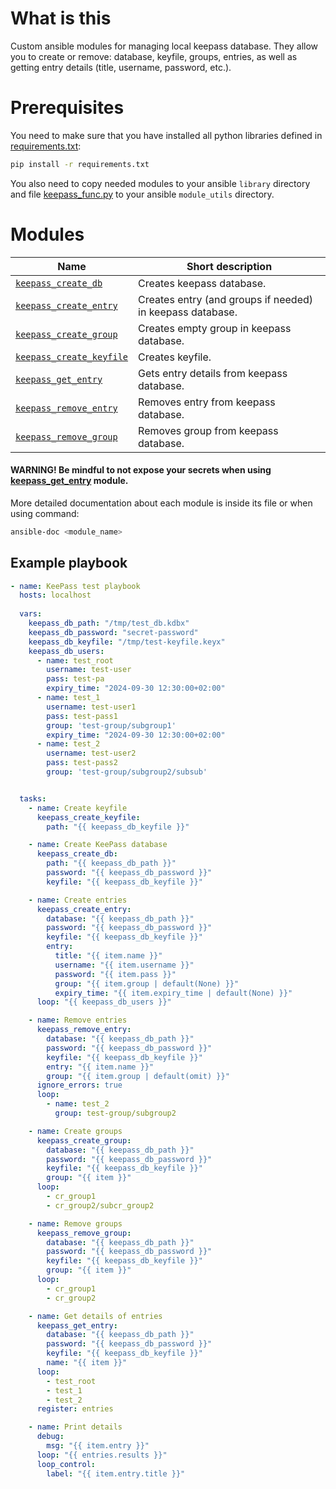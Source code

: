# What is this
Custom ansible modules for managing local keepass database. They allow you to create or remove: database, keyfile, groups, entries, as well as getting entry details (title, username, password, etc.).

# Prerequisites
You need to make sure that you have installed all python libraries defined in [requirements.txt](requirements.txt):

```bash
pip install -r requirements.txt
```
You also need to copy needed modules to your ansible `library` directory and file [keepass_func.py](module_utils/keepass_func.py) to your ansible `module_utils` directory.

# Modules
| Name | Short description |
|------|-------------|
| [`keepass_create_db`](library/keepass_create_db.py)| Creates keepass database. |
| [`keepass_create_entry`](library/keepass_create_entry.py)| Creates entry (and groups if needed) in keepass database. |
| [`keepass_create_group`](library/keepass_create_group.py)| Creates empty group in keepass database. |
| [`keepass_create_keyfile`](library/keepass_create_keyfile.py)| Creates keyfile. |
| [`keepass_get_entry`](library/keepass_get_entry.py)| Gets entry details from keepass database. |
| [`keepass_remove_entry`](library/keepass_remove_entry.py)| Removes entry from keepass database. |
| [`keepass_remove_group`](library/keepass_remove_group.py)| Removes group from keepass database. |

#### WARNING! Be mindful to not expose your secrets when using [keepass_get_entry](library/keepass_get_entry.py) module.

More detailed documentation about each module is inside its file or when using command: 
```bash
ansible-doc <module_name>
```

## Example playbook

```yaml
- name: KeePass test playbook
  hosts: localhost
  
  vars:
    keepass_db_path: "/tmp/test_db.kdbx"
    keepass_db_password: "secret-password"
    keepass_db_keyfile: "/tmp/test-keyfile.keyx"
    keepass_db_users:
      - name: test_root
        username: test-user
        pass: test-pa
        expiry_time: "2024-09-30 12:30:00+02:00"
      - name: test_1
        username: test-user1
        pass: test-pass1
        group: 'test-group/subgroup1'
        expiry_time: "2024-09-30 12:30:00+02:00"
      - name: test_2
        username: test-user2
        pass: test-pass2
        group: 'test-group/subgroup2/subsub'


  tasks:
    - name: Create keyfile
      keepass_create_keyfile:
        path: "{{ keepass_db_keyfile }}"

    - name: Create KeePass database
      keepass_create_db:
        path: "{{ keepass_db_path }}"
        password: "{{ keepass_db_password }}"
        keyfile: "{{ keepass_db_keyfile }}"

    - name: Create entries
      keepass_create_entry:
        database: "{{ keepass_db_path }}"
        password: "{{ keepass_db_password }}"
        keyfile: "{{ keepass_db_keyfile }}"
        entry:
          title: "{{ item.name }}"
          username: "{{ item.username }}"
          password: "{{ item.pass }}"
          group: "{{ item.group | default(None) }}"
          expiry_time: "{{ item.expiry_time | default(None) }}"
      loop: "{{ keepass_db_users }}"

    - name: Remove entries
      keepass_remove_entry:
        database: "{{ keepass_db_path }}"
        password: "{{ keepass_db_password }}"
        keyfile: "{{ keepass_db_keyfile }}"
        entry: "{{ item.name }}"
        group: "{{ item.group | default(omit) }}"
      ignore_errors: true
      loop:
        - name: test_2
          group: test-group/subgroup2

    - name: Create groups
      keepass_create_group:
        database: "{{ keepass_db_path }}"
        password: "{{ keepass_db_password }}"
        keyfile: "{{ keepass_db_keyfile }}"
        group: "{{ item }}"
      loop:
        - cr_group1
        - cr_group2/subcr_group2

    - name: Remove groups
      keepass_remove_group:
        database: "{{ keepass_db_path }}"
        password: "{{ keepass_db_password }}"
        keyfile: "{{ keepass_db_keyfile }}"
        group: "{{ item }}"
      loop:
        - cr_group1
        - cr_group2

    - name: Get details of entries
      keepass_get_entry:
        database: "{{ keepass_db_path }}"
        password: "{{ keepass_db_password }}"
        keyfile: "{{ keepass_db_keyfile }}"
        name: "{{ item }}"
      loop:
        - test_root
        - test_1
        - test_2
      register: entries

    - name: Print details
      debug:
        msg: "{{ item.entry }}"
      loop: "{{ entries.results }}"
      loop_control:
        label: "{{ item.entry.title }}"
```